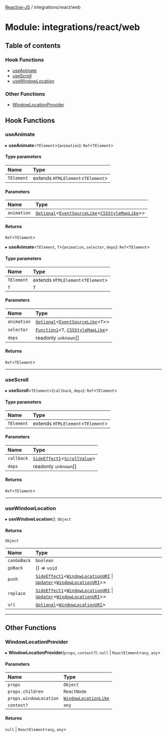 [Reactive-JS](../README.md) / integrations/react/web

# Module: integrations/react/web

## Table of contents

### Hook Functions

- [useAnimate](integrations_react_web.md#useanimate)
- [useScroll](integrations_react_web.md#usescroll)
- [useWindowLocation](integrations_react_web.md#usewindowlocation)

### Other Functions

- [WindowLocationProvider](integrations_react_web.md#windowlocationprovider)

## Hook Functions

### useAnimate

▸ **useAnimate**<`TElement`\>(`animation`): `Ref`<`TElement`\>

#### Type parameters

| Name | Type |
| :------ | :------ |
| `TElement` | extends `HTMLElement`<`TElement`\> |

#### Parameters

| Name | Type |
| :------ | :------ |
| `animation` | [`Optional`](functions.md#optional)<[`EventSourceLike`](../interfaces/core.EventSourceLike.md)<[`CSSStyleMapLike`](../interfaces/integrations_web.CSSStyleMapLike.md)\>\> |

#### Returns

`Ref`<`TElement`\>

▸ **useAnimate**<`TElement`, `T`\>(`animation`, `selector`, `deps`): `Ref`<`TElement`\>

#### Type parameters

| Name | Type |
| :------ | :------ |
| `TElement` | extends `HTMLElement`<`TElement`\> |
| `T` | `T` |

#### Parameters

| Name | Type |
| :------ | :------ |
| `animation` | [`Optional`](functions.md#optional)<[`EventSourceLike`](../interfaces/core.EventSourceLike.md)<`T`\>\> |
| `selector` | [`Function1`](functions.md#function1)<`T`, [`CSSStyleMapLike`](../interfaces/integrations_web.CSSStyleMapLike.md)\> |
| `deps` | readonly `unknown`[] |

#### Returns

`Ref`<`TElement`\>

___

### useScroll

▸ **useScroll**<`TElement`\>(`callback`, `deps`): `Ref`<`TElement`\>

#### Type parameters

| Name | Type |
| :------ | :------ |
| `TElement` | extends `HTMLElement`<`TElement`\> |

#### Parameters

| Name | Type |
| :------ | :------ |
| `callback` | [`SideEffect1`](functions.md#sideeffect1)<[`ScrollValue`](../interfaces/integrations_web.ScrollValue.md)\> |
| `deps` | readonly `unknown`[] |

#### Returns

`Ref`<`TElement`\>

___

### useWindowLocation

▸ **useWindowLocation**(): `Object`

#### Returns

`Object`

| Name | Type |
| :------ | :------ |
| `canGoBack` | `boolean` |
| `goBack` | () => `void` |
| `push` | [`SideEffect1`](functions.md#sideeffect1)<[`WindowLocationURI`](../interfaces/integrations_web.WindowLocationURI.md) \| [`Updater`](functions.md#updater)<[`WindowLocationURI`](../interfaces/integrations_web.WindowLocationURI.md)\>\> |
| `replace` | [`SideEffect1`](functions.md#sideeffect1)<[`WindowLocationURI`](../interfaces/integrations_web.WindowLocationURI.md) \| [`Updater`](functions.md#updater)<[`WindowLocationURI`](../interfaces/integrations_web.WindowLocationURI.md)\>\> |
| `uri` | [`Optional`](functions.md#optional)<[`WindowLocationURI`](../interfaces/integrations_web.WindowLocationURI.md)\> |

___

## Other Functions

### WindowLocationProvider

▸ **WindowLocationProvider**(`props`, `context?`): ``null`` \| `ReactElement`<`any`, `any`\>

#### Parameters

| Name | Type |
| :------ | :------ |
| `props` | `Object` |
| `props.children` | `ReactNode` |
| `props.windowLocation` | [`WindowLocationLike`](../interfaces/integrations_web.WindowLocationLike.md) |
| `context?` | `any` |

#### Returns

``null`` \| `ReactElement`<`any`, `any`\>
